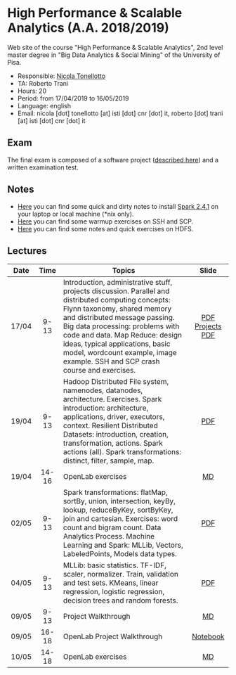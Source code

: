 # High Performance & Scalable Analytics (A.A. 2018/2019)

Web site of the course "High Performance & Scalable Analytics", 2nd level master degree in "Big Data Analytics & Social Mining" of the University of Pisa.

* Responsible: [Nicola Tonellotto](http://pomino.isti.cnr.it/~khast)
* TA: Roberto Trani
* Hours: 20
* Period: from 17/04/2019 to 16/05/2019
* Language: english
* Email: nicola [dot] tonellotto [at] isti [dot] cnr [dot] it, roberto [dot] trani [at] isti [dot] cnr [dot] it

## Exam

The final exam is composed of a software project ([described here](./projects.md)) and a written examination test.

## Notes

* [Here](./pyspark.md) you can find some quick and dirty notes to install [Spark 2.4.1](https://spark.apache.org/docs/2.4.1/) on your laptop or local machine (*nix only).
* [Here](./exercises/ssh.md) you can find some warmup exercises on SSH and SCP.
* [Here](./exercises/hdfs.md) you can find some notes and quick exercises on HDFS.

## Lectures

|Date|Time|Topics|Slide|
|:--:|:----:|---------|:---:|
|17/04|9-13|Introduction, administrative stuff, projects discussion. Parallel and distributed computing concepts: Flynn taxonomy, shared memory and distributed message passing. Big data processing: problems with code and data. Map Reduce: design ideas, typical applications, basic model, wordcount example, image example. SSH and SCP crash course and exercises. |[PDF](./slides/lezione1.pdf) [Projects PDF](./slides/projects.pdf)|
|19/04|9-13| Hadoop Distributed File system, namenodes, datanodes, architecture. Exercises. Spark introduction: architecture, applications, driver, executors, context. Resilient Distributed Datasets: introduction, creation, transformation, actions. Spark actions (all). Spark transformations: distinct, filter, sample, map. |[PDF](./slides/lezione2.pdf)|
|19/04|14-16| OpenLab exercises |[MD](./exercises/OpenLab%20exercises.md#openlab-april-19th)|
|02/05|9-13| Spark transformations: flatMap, sortBy, union, intersection, keyBy, lookup, reduceByKey, sortByKey, join and cartesian. Exercises: word count and bigram count. Data Analytics Process. Machine Learning and Spark: MLLib, Vectors, LabeledPoints, Models data types.|[PDF](./slides/lezione3.pdf)|
|04/05|9-13| MLLib: basic statistics. TF-IDF, scaler, normalizer. Train, validation and test sets. KMeans, linear regression, logistic regression, decision trees and random forests. |[PDF](./slides/lezione4.pdf)|
|09/05|9-13| Project Walkthrough |[MD](./slides/lezione5.md)|
|09/05|16-18| OpenLab Project Walkthrough |[Notebook](./solutions/Project%20Walkthrough.ipynb)|
|10/05|14-18| OpenLab exercises |[MD](./exercises/OpenLab%20exercises.md#openlab-may-10th)|
